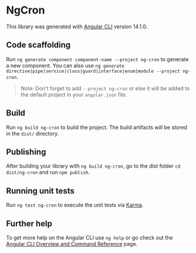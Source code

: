 # NgCron

This library was generated with [Angular CLI](https://github.com/angular/angular-cli) version 14.1.0.

## Code scaffolding

Run `ng generate component component-name --project ng-cron` to generate a new component. You can also use `ng generate directive|pipe|service|class|guard|interface|enum|module --project ng-cron`.
> Note: Don't forget to add `--project ng-cron` or else it will be added to the default project in your `angular.json` file. 

## Build

Run `ng build ng-cron` to build the project. The build artifacts will be stored in the `dist/` directory.

## Publishing

After building your library with `ng build ng-cron`, go to the dist folder `cd dist/ng-cron` and run `npm publish`.

## Running unit tests

Run `ng test ng-cron` to execute the unit tests via [Karma](https://karma-runner.github.io).

## Further help

To get more help on the Angular CLI use `ng help` or go check out the [Angular CLI Overview and Command Reference](https://angular.io/cli) page.
